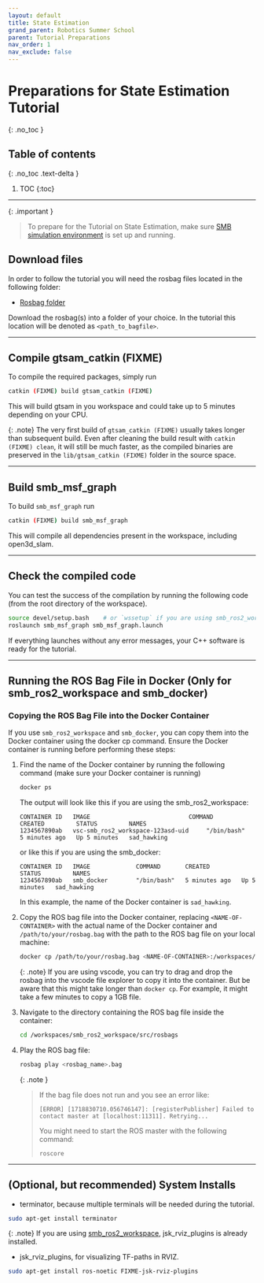 ```yaml
---
layout: default
title: State Estimation
grand_parent: Robotics Summer School
parent: Tutorial Preparations
nav_order: 1
nav_exclude: false
---
```


# Preparations for State Estimation Tutorial
{: .no_toc }

## Table of contents
{: .no_toc .text-delta }

1. TOC
{:toc}

---

{: .important }
> To prepare for the Tutorial on State Estimation, make sure [SMB simulation environment](../../simulation/setting-up/index.md) is set up and running.

## Download files
In order to follow the tutorial you will need the rosbag files located in the following folder:
  - [Rosbag folder](https://drive.google.com/drive/folders/1wOOfgYPC7JieQTXkpSQL0dHi8cU4xAJL?usp=sharing)

Download the rosbag(s) into a folder of your choice. In the tutorial this location will be denoted as `<path_to_bagfile>`.

---

## Compile gtsam_catkin (FIXME)

To compile the required packages, simply run
```bash
catkin (FIXME) build gtsam_catkin (FIXME)
```
This will build gtsam in you workspace and could take up to 5 minutes depending on your CPU.

{: .note}
The very first build of `gtsam_catkin (FIXME)` usually takes longer than subsequent build. Even after cleaning the build result with `catkin (FIXME) clean`, it will still be much faster, as the compiled binaries are preserved in the `lib/gtsam_catkin (FIXME)` folder in the source space.

---

## Build smb_msf_graph
To build `smb_msf_graph` run
```bash
catkin (FIXME) build smb_msf_graph
```
This will compile all dependencies present in the workspace, including open3d_slam.

---

## Check the compiled code
You can test the success of the compilation by running the following code (from the root directory of the workspace).

```bash
source devel/setup.bash    # or `wssetup` if you are using smb_ros2_workspace
roslaunch smb_msf_graph smb_msf_graph.launch
```
If everything launches without any error messages, your C++ software is ready for the tutorial.

---

## Running the ROS Bag File in Docker (Only for smb_ros2_workspace and smb_docker)

### Copying the ROS Bag File into the Docker Container

If you use `smb_ros2_workspace` and `smb_docker`, you can copy them into the Docker container using the docker cp command. Ensure the Docker container is running before performing these steps:

1. Find the name of the Docker container by running the following command (make sure your Docker container is running)

   ```bash
   docker ps
   ```

   The output will look like this if you are using the smb_ros2_workspace:
   ```
   CONTAINER ID   IMAGE                            COMMAND       CREATED         STATUS         NAMES
   1234567890ab   vsc-smb_ros2_workspace-123asd-uid     "/bin/bash"   5 minutes ago   Up 5 minutes   sad_hawking
   ```
   
   or like this if you are using the smb_docker:
   ```
   CONTAINER ID   IMAGE             COMMAND       CREATED         STATUS         NAMES
   1234567890ab   smb_docker        "/bin/bash"   5 minutes ago   Up 5 minutes   sad_hawking
   ```

   In this example, the name of the Docker container is `sad_hawking`.

2. Copy the ROS bag file into the Docker container, replacing `<NAME-OF-CONTAINER>` with the actual name of the Docker container and `/path/to/your/rosbag.bag` with the path to the ROS bag file on your local machine:

   ```bash
   docker cp /path/to/your/rosbag.bag <NAME-OF-CONTAINER>:/workspaces/smb_ros2_workspace/src/rosbags/
   ```

   {: .note}
   If you are using vscode, you can try to drag and drop the rosbag into the vscode file explorer to copy it into the container. But be aware that this might take longer than `docker cp`. For example, it might take a few minutes to copy a 1GB file.

3. Navigate to the directory containing the ROS bag file inside the container:

   ```bash
   cd /workspaces/smb_ros2_workspace/src/rosbags
   ```

4. Play the ROS bag file:

   ```bash
   rosbag play <rosbag_name>.bag
   ```

   {: .note }
   > If the bag file does not run and you see an error like:
   >
   > ```
   > [ERROR] [1718830710.056746147]: [registerPublisher] Failed to contact master at [localhost:11311]. Retrying...
   > ```
   > You might need to start the ROS master with the following command:
   > ```
   > roscore
   > ```

---

## (Optional, but recommended) System Installs
* terminator, because multiple terminals will be needed during the tutorial.

```bash
sudo apt-get install terminator
```

{: .note}
If you are using [smb_ros2_workspace](../../installation/smb_ros2_workspace.md), jsk_rviz_plugins is already installed.

* jsk_rviz_plugins, for visualizing TF-paths in RVIZ.


```bash
sudo apt-get install ros-noetic FIXME-jsk-rviz-plugins
```

